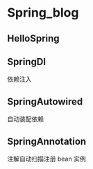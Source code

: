 # Spring_blog

## HelloSpring

## SpringDI

依赖注入

## SpringAutowired

自动装配依赖

## SpringAnnotation

注解自动扫描注册 bean 实例
